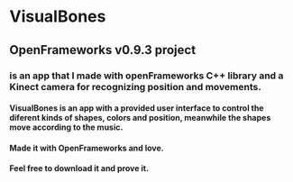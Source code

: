 # VisualBones

## OpenFrameworks v0.9.3 project

### is an app that I made with openFrameworks C++ library and a Kinect camera for recognizing position and movements.

#### VisualBones is an app with a provided user interface to control the diferent kinds of shapes, colors and position, meanwhile the shapes move according to the music. 
#### Made it with OpenFrameworks and love.
#### Feel free to download it and prove it.
